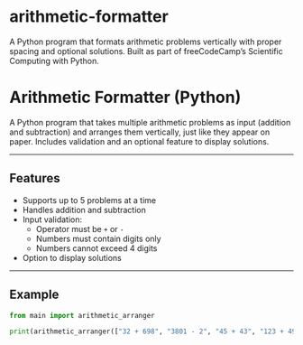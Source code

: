 # arithmetic-formatter
A Python program that formats arithmetic problems vertically with proper spacing and optional solutions. Built as part of freeCodeCamp’s Scientific Computing with Python.

# Arithmetic Formatter (Python)

A Python program that takes multiple arithmetic problems as input (addition and subtraction) and arranges them vertically, just like they appear on paper. Includes validation and an optional feature to display solutions.

---

## Features
- Supports up to 5 problems at a time
- Handles addition and subtraction
- Input validation:
  - Operator must be `+` or `-`
  - Numbers must contain digits only
  - Numbers cannot exceed 4 digits
- Option to display solutions

---

## Example

```python
from main import arithmetic_arranger

print(arithmetic_arranger(["32 + 698", "3801 - 2", "45 + 43", "123 + 49"], True))
